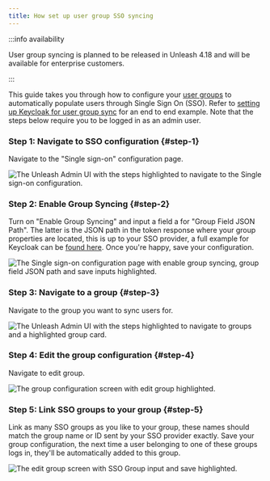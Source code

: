 ```yaml
---
title: How set up user group SSO syncing
---
```


:::info availability

User group syncing is planned to be released in Unleash 4.18 and will be available for enterprise customers.

:::

This guide takes you through how to configure your [user groups](../user_guide/rbac#user-groups) to automatically populate users through Single Sign On (SSO). Refer to [setting up Keycloak for user group sync](../../advanced/sso-keycloak-sync) for an end to end example. Note that the steps below require you to be logged in as an admin user.

### Step 1: Navigate to SSO configuration {#step-1}

Navigate to the "Single sign-on" configuration page.

![The Unleash Admin UI with the steps highlighted to navigate to the Single sign-on configuration.](/img/setup-sso-group-sync-1.png)

### Step 2: Enable Group Syncing {#step-2}

Turn on "Enable Group Syncing" and input a field a for "Group Field JSON Path". The latter is the JSON path in the token response where your group properties are located, this is up to your SSO provider, a full example for Keycloak can be [found here](../../advanced/sso-keycloak-sync). Once you're happy, save your configuration.

![The Single sign-on configuration page with enable group syncing, group field JSON path and save inputs highlighted.](/img/setup-sso-group-sync-2.png)

### Step 3: Navigate to a group {#step-3}

Navigate to the group you want to sync users for.

![The Unleash Admin UI with the steps highlighted to navigate to groups and a highlighted group card.](/img/setup-sso-group-sync-3.png)

### Step 4: Edit the group configuration {#step-4}

Navigate to edit group.

![The group configuration screen with edit group highlighted.](/img/setup-sso-group-sync-4.png)

### Step 5: Link SSO groups to your group {#step-5}

Link as many SSO groups as you like to your group, these names should match the group name or ID sent by your SSO provider exactly. Save your group configuration, the next time a user belonging to one of these groups logs in, they'll be automatically added to this group.

![The edit group screen with SSO Group input and save highlighted.](/img/setup-sso-group-sync-5.png)